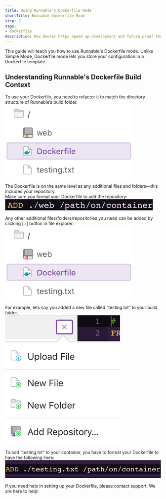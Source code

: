 ```yaml
---
title: Using Runnable's Dockerfile Mode
shortTitle: Runnable Dockerfile Mode
step: 2
tags:
- dockerfile
description: How Docker helps speed up development and future proof the deployment process for your PHP applications.
---
```


This guide will teach you how to use Runnable's Dockerfile mode. Unlike Simple Mode, Dockerfile mode lets you store your configuration in a Dockerfile template.

## Understanding Runnable's Dockerfile Build Context

To use your Dockerfile, you need to refactor it to match the directory structure of Runnable’s build folder.  
![Build Folder](/images/runnable_build_context_file_explorer.png)

The Dockerfile is on the same level as any additional files and folders—this includes your repository.  
Make sure you format your Dockerfile to add the repository:
![Repo Path](/images/runnable_build_context_path.png)

Any other additional files/folders/repositories you need can be added by clicking [+] button in file explorer.  
![File Explorer](/images/runnable_build_context_file_explorer.png)

For example, lets say you added a new file called “testing.txt” to your build folder.  
![Add Dialog](/images/runnable_build_context_add_file.png)

To add “testing.txt” to your container, you have to format your Dockerfile to have the following lines:  
![Example](/images/runnable_build_context_example.png)

If you need help in setting up your Dockerfile, please contact support. We are here to help!
